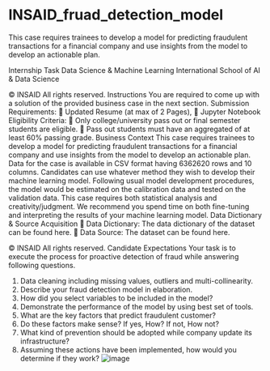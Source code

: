 # INSAID_fruad_detection_model
This case requires trainees to develop a model for predicting fraudulent transactions for a financial company and use insights from the model to develop an actionable plan. 

Internship Task
Data Science & Machine Learning
International School of AI & Data Science

© INSAID All rights reserved.
Instructions
You are required to come up with a solution of the provided business case in the next section.
Submission Requirements:
 Updated Resume (at max of 2 Pages),
 Jupyter Notebook
Eligibility Criteria:
 Only college/university pass out or final semester students are eligible.
 Pass out students must have an aggregated of at least 60% passing grade.
Business Context
This case requires trainees to develop a model for predicting fraudulent transactions for a
financial company and use insights from the model to develop an actionable plan. Data for the
case is available in CSV format having 6362620 rows and 10 columns.
Candidates can use whatever method they wish to develop their machine learning model.
Following usual model development procedures, the model would be estimated on the
calibration data and tested on the validation data. This case requires both statistical analysis and
creativity/judgment. We recommend you spend time on both fine-tuning and interpreting the
results of your machine learning model.
Data Dictionary & Source Acquisition
 Data Dictionary: The data dictionary of the dataset can be found here.
 Data Source: The dataset can be found here.

© INSAID All rights reserved.
Candidate Expectations
Your task is to execute the process for proactive detection of fraud while answering following
questions.
1. Data cleaning including missing values, outliers and multi-collinearity.
2. Describe your fraud detection model in elaboration.
3. How did you select variables to be included in the model?
4. Demonstrate the performance of the model by using best set of tools.
5. What are the key factors that predict fraudulent customer?
6. Do these factors make sense? If yes, How? If not, How not?
7. What kind of prevention should be adopted while company update its infrastructure?
8. Assuming these actions have been implemented, how would you determine if they work?
![image](https://user-images.githubusercontent.com/41459101/213996508-a314536e-1c25-4f58-8678-4a0cc5fc8bb6.png)
